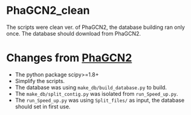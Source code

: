 # PhaGCN2_clean
The scripts were clean ver. of PhaGCN2, the database building ran only once. The database should download from PhaGCN2.

# Changes from [PhaGCN2](https://github.com/KennthShang/PhaGCN2.0)
- The python package scipy>=1.8+
- Simplify the scripts.
- The database was using `make_db/build_database.py` to build.
- The `make_db/split_contig.py` was isolated from `run_Speed_up.py`.
- The `run_Speed_up.py` was using `Split_files/` as input, the database should set in first use.
